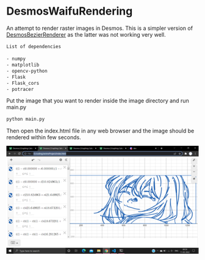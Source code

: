 # DesmosWaifuRendering


An attempt to render raster images in Desmos. This is a simpler version of [DesmosBezierRenderer](https://github.com/kevinjycui/DesmosBezierRenderer)
as the latter was not working very well.


```
List of dependencies

- numpy
- matplotlib
- opencv-python
- Flask
- Flask_cors
- potracer
```

Put the image that you want to render inside the image directory and run main.py

```python
python main.py
```
Then open the index.html file in any web browser and the image should be rendered within few seconds.


![Sample](https://github.com/shrekfanboi/DesmosWaifuRendering/blob/master/images/kaoridesmos.png)
